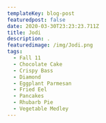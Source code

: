 ```yaml
---
templateKey: blog-post
featuredpost: false
date: 2020-03-30T23:23:23.711Z
title: Jodi
description: .
featuredimage: /img/Jodi.png
tags:
  - Fall 11
  - Chocolate Cake
  - Crispy Bass
  - Diamond
  - Eggplant Parmesan
  - Fried Eel
  - Pancakes
  - Rhubarb Pie
  - Vegetable Medley
---
```

